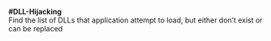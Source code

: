 **#DLL-Hijacking** <br />
Find the list of DLLs that application attempt to load, but either don’t exist or can be replaced
